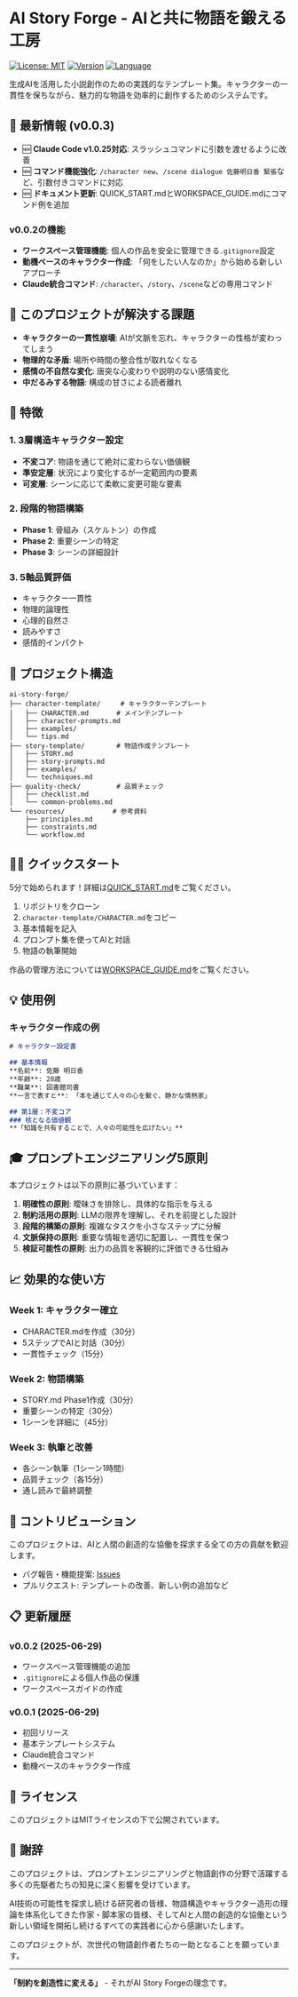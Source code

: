 # AI Story Forge - AIと共に物語を鍛える工房

[![License: MIT](https://img.shields.io/badge/License-MIT-yellow.svg)](https://opensource.org/licenses/MIT)
[![Version](https://img.shields.io/badge/version-0.0.2-blue.svg)](https://github.com/nwiizo/ai-story-forge/releases)
[![Language](https://img.shields.io/badge/language-Japanese-green.svg)](https://github.com/nwiizo/ai-story-forge)

生成AIを活用した小説創作のための実践的なテンプレート集。キャラクターの一貫性を保ちながら、魅力的な物語を効率的に創作するためのシステムです。

## 📌 最新情報 (v0.0.3)

- 🆕 **Claude Code v1.0.25対応**: スラッシュコマンドに引数を渡せるように改善
- 🆕 **コマンド機能強化**: `/character new`、`/scene dialogue 佐藤明日香 緊張`など、引数付きコマンドに対応
- 🆕 **ドキュメント更新**: QUICK_START.mdとWORKSPACE_GUIDE.mdにコマンド例を追加

### v0.0.2の機能
- **ワークスペース管理機能**: 個人の作品を安全に管理できる`.gitignore`設定
- **動機ベースのキャラクター作成**: 「何をしたい人なのか」から始める新しいアプローチ
- **Claude統合コマンド**: `/character`、`/story`、`/scene`などの専用コマンド

## 🎯 このプロジェクトが解決する課題

- **キャラクターの一貫性崩壊**: AIが文脈を忘れ、キャラクターの性格が変わってしまう
- **物理的な矛盾**: 場所や時間の整合性が取れなくなる
- **感情の不自然な変化**: 唐突な心変わりや説明のない感情変化
- **中だるみする物語**: 構成の甘さによる読者離れ

## 🚀 特徴

### 1. 3層構造キャラクター設定
- **不変コア**: 物語を通じて絶対に変わらない価値観
- **準安定層**: 状況により変化するが一定範囲内の要素
- **可変層**: シーンに応じて柔軟に変更可能な要素

### 2. 段階的物語構築
- **Phase 1**: 骨組み（スケルトン）の作成
- **Phase 2**: 重要シーンの特定
- **Phase 3**: シーンの詳細設計

### 3. 5軸品質評価
- キャラクター一貫性
- 物理的論理性
- 心理的自然さ
- 読みやすさ
- 感情的インパクト

## 📁 プロジェクト構造

```
ai-story-forge/
├── character-template/     # キャラクターテンプレート
│   ├── CHARACTER.md       # メインテンプレート
│   ├── character-prompts.md
│   ├── examples/
│   └── tips.md
├── story-template/        # 物語作成テンプレート
│   ├── STORY.md
│   ├── story-prompts.md
│   ├── examples/
│   └── techniques.md
├── quality-check/         # 品質チェック
│   ├── checklist.md
│   └── common-problems.md
└── resources/            # 参考資料
    ├── principles.md
    ├── constraints.md
    └── workflow.md
```

## 🏃‍♂️ クイックスタート

5分で始められます！詳細は[QUICK_START.md](./QUICK_START.md)をご覧ください。

1. リポジトリをクローン
2. `character-template/CHARACTER.md`をコピー
3. 基本情報を記入
4. プロンプト集を使ってAIと対話
5. 物語の執筆開始

作品の管理方法については[WORKSPACE_GUIDE.md](./WORKSPACE_GUIDE.md)をご覧ください。

## 💡 使用例

### キャラクター作成の例

```markdown
# キャラクター設定書

## 基本情報
**名前**: 佐藤 明日香
**年齢**: 28歳
**職業**: 図書館司書
**一言で表すと**: 「本を通じて人々の心を繋ぐ、静かな情熱家」

## 第1層：不変コア
### 核となる価値観
**「知識を共有することで、人々の可能性を広げたい」**
```

## 🎓 プロンプトエンジニアリング5原則

本プロジェクトは以下の原則に基づいています：

1. **明確性の原則**: 曖昧さを排除し、具体的な指示を与える
2. **制約活用の原則**: LLMの限界を理解し、それを前提とした設計
3. **段階的構築の原則**: 複雑なタスクを小さなステップに分解
4. **文脈保持の原則**: 重要な情報を適切に配置し、一貫性を保つ
5. **検証可能性の原則**: 出力の品質を客観的に評価できる仕組み


## 📈 効果的な使い方

### Week 1: キャラクター確立
- CHARACTER.mdを作成（30分）
- 5ステップでAIと対話（30分）
- 一貫性チェック（15分）

### Week 2: 物語構築
- STORY.md Phase1作成（30分）
- 重要シーンの特定（30分）
- 1シーンを詳細に（45分）

### Week 3: 執筆と改善
- 各シーン執筆（1シーン1時間）
- 品質チェック（各15分）
- 通し読みで最終調整

## 🤝 コントリビューション

このプロジェクトは、AIと人間の創造的な協働を探求する全ての方の貢献を歓迎します。

- バグ報告・機能提案: [Issues](https://github.com/nwiizo/ai-story-forge/issues)
- プルリクエスト: テンプレートの改善、新しい例の追加など

## 📋 更新履歴

### v0.0.2 (2025-06-29)
- ワークスペース管理機能の追加
- `.gitignore`による個人作品の保護
- ワークスペースガイドの作成

### v0.0.1 (2025-06-29)
- 初回リリース
- 基本テンプレートシステム
- Claude統合コマンド
- 動機ベースのキャラクター作成

## 📜 ライセンス

このプロジェクトはMITライセンスの下で公開されています。

## 🙏 謝辞

このプロジェクトは、プロンプトエンジニアリングと物語創作の分野で活躍する多くの先駆者たちの知見に深く影響を受けています。

AI技術の可能性を探求し続ける研究者の皆様、物語構造やキャラクター造形の理論を体系化してきた作家・脚本家の皆様、そしてAIと人間の創造的な協働という新しい領域を開拓し続けるすべての実践者に心から感謝いたします。

このプロジェクトが、次世代の物語創作者たちの一助となることを願っています。

---

**「制約を創造性に変える」** - それがAI Story Forgeの理念です。